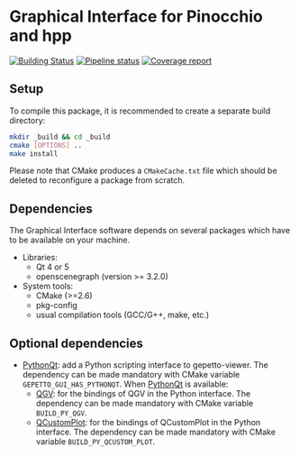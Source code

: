 # Graphical Interface for Pinocchio and hpp

[![Building Status](https://travis-ci.org/gepetto/gepetto-viewer.svg?branch=master)](https://travis-ci.org/gepetto/gepetto-viewer)
[![Pipeline status](https://gitlab.laas.fr/gepetto/gepetto-viewer/badges/master/pipeline.svg)](https://gitlab.laas.fr/gepetto/gepetto-viewer/commits/master)
[![Coverage report](https://gitlab.laas.fr/gepetto/gepetto-viewer/badges/master/coverage.svg?job=doc-coverage)](http://projects.laas.fr/gepetto/doc/gepetto/gepetto-viewer/master/coverage/)

## Setup

To compile this package, it is recommended to create a separate build
directory:
```sh
mkdir _build && cd _build
cmake [OPTIONS] ..
make install
```

Please note that CMake produces a `CMakeCache.txt` file which should
be deleted to reconfigure a package from scratch.

## Dependencies

The Graphical Interface software depends on several packages which
have to be available on your machine.

 - Libraries:
   - Qt 4 or 5
   - openscenegraph (version >= 3.2.0)
 - System tools:
   - CMake (>=2.6)
   - pkg-config
   - usual compilation tools (GCC/G++, make, etc.)

## Optional dependencies

- [PythonQt]: add a Python scripting interface to gepetto-viewer.
  The dependency can be made mandatory with CMake variable `GEPETTO_GUI_HAS_PYTHONQT`.
  When [PythonQt] is available:
  - [QGV]: for the bindings of QGV in the Python interface.
    The dependency can be made mandatory with CMake variable `BUILD_PY_QGV`.
  - [QCustomPlot]: for the bindings of QCustomPlot in the Python interface.
    The dependency can be made mandatory with CMake variable `BUILD_PY_QCUSTOM_PLOT`.

[PythonQt]: https://github.com/gepetto/pythonqt
[QGV]: https://github.com/gepetto/qgv
[QCustomPlot]: https://www.qcustomplot.com/
